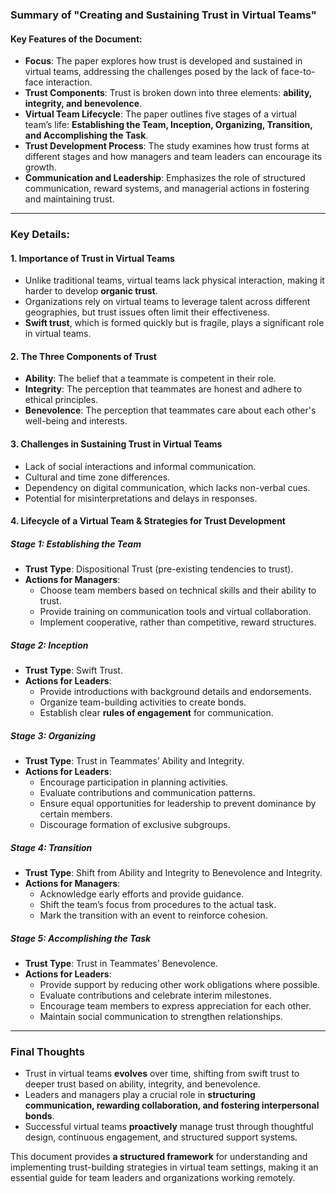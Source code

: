 ### **Summary of "Creating and Sustaining Trust in Virtual Teams"**

#### **Key Features of the Document:**
- **Focus**: The paper explores how trust is developed and sustained in virtual teams, addressing the challenges posed by the lack of face-to-face interaction.
- **Trust Components**: Trust is broken down into three elements: **ability, integrity, and benevolence**.
- **Virtual Team Lifecycle**: The paper outlines five stages of a virtual team’s life: **Establishing the Team, Inception, Organizing, Transition, and Accomplishing the Task**.
- **Trust Development Process**: The study examines how trust forms at different stages and how managers and team leaders can encourage its growth.
- **Communication and Leadership**: Emphasizes the role of structured communication, reward systems, and managerial actions in fostering and maintaining trust.

---

### **Key Details:**

#### **1. Importance of Trust in Virtual Teams**
- Unlike traditional teams, virtual teams lack physical interaction, making it harder to develop **organic trust**.
- Organizations rely on virtual teams to leverage talent across different geographies, but trust issues often limit their effectiveness.
- **Swift trust**, which is formed quickly but is fragile, plays a significant role in virtual teams.

#### **2. The Three Components of Trust**
- **Ability**: The belief that a teammate is competent in their role.
- **Integrity**: The perception that teammates are honest and adhere to ethical principles.
- **Benevolence**: The perception that teammates care about each other's well-being and interests.

#### **3. Challenges in Sustaining Trust in Virtual Teams**
- Lack of social interactions and informal communication.
- Cultural and time zone differences.
- Dependency on digital communication, which lacks non-verbal cues.
- Potential for misinterpretations and delays in responses.

#### **4. Lifecycle of a Virtual Team & Strategies for Trust Development**
##### **Stage 1: Establishing the Team**
- **Trust Type**: Dispositional Trust (pre-existing tendencies to trust).
- **Actions for Managers**:
  - Choose team members based on technical skills and their ability to trust.
  - Provide training on communication tools and virtual collaboration.
  - Implement cooperative, rather than competitive, reward structures.

##### **Stage 2: Inception**
- **Trust Type**: Swift Trust.
- **Actions for Leaders**:
  - Provide introductions with background details and endorsements.
  - Organize team-building activities to create bonds.
  - Establish clear **rules of engagement** for communication.

##### **Stage 3: Organizing**
- **Trust Type**: Trust in Teammates’ Ability and Integrity.
- **Actions for Leaders**:
  - Encourage participation in planning activities.
  - Evaluate contributions and communication patterns.
  - Ensure equal opportunities for leadership to prevent dominance by certain members.
  - Discourage formation of exclusive subgroups.

##### **Stage 4: Transition**
- **Trust Type**: Shift from Ability and Integrity to Benevolence and Integrity.
- **Actions for Managers**:
  - Acknowledge early efforts and provide guidance.
  - Shift the team’s focus from procedures to the actual task.
  - Mark the transition with an event to reinforce cohesion.

##### **Stage 5: Accomplishing the Task**
- **Trust Type**: Trust in Teammates’ Benevolence.
- **Actions for Leaders**:
  - Provide support by reducing other work obligations where possible.
  - Evaluate contributions and celebrate interim milestones.
  - Encourage team members to express appreciation for each other.
  - Maintain social communication to strengthen relationships.

---

### **Final Thoughts**
- Trust in virtual teams **evolves** over time, shifting from swift trust to deeper trust based on ability, integrity, and benevolence.
- Leaders and managers play a crucial role in **structuring communication, rewarding collaboration, and fostering interpersonal bonds**.
- Successful virtual teams **proactively** manage trust through thoughtful design, continuous engagement, and structured support systems.

This document provides **a structured framework** for understanding and implementing trust-building strategies in virtual team settings, making it an essential guide for team leaders and organizations working remotely.